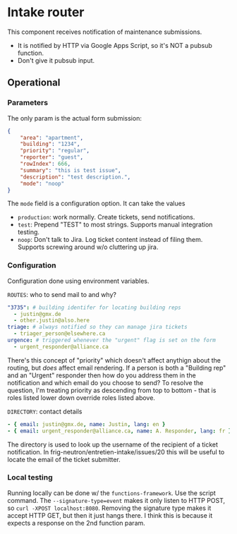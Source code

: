 # Intake router

This component receives notification of maintenance submissions.

- It is notified by HTTP via Google Apps Script, so it's NOT a pubsub function.
- Don't give it pubsub input.

## Operational

### Parameters

The only param is the actual form submission:

```json
{
    "area": "apartment",
    "building": "1234",
    "priority": "regular",
    "reporter": "guest",
    "rowIndex": 666,
    "summary": "this is test issue",
    "description": "test description.",
    "mode": "noop"
}
```

The `mode` field is a configuration option. It can take the values 
- `production`: work normally. Create tickets, send notifications.
- `test`: Prepend "TEST" to most strings. Supports manual integration testing.
- `noop`: Don't talk to Jira. Log ticket content instead of filing them. 
      Supports screwing around w/o cluttering up jira.

### Configuration

Configuration done using environment variables.

`ROUTES`: who to send mail to and why?

```yaml
"3735": # building identifer for locating building reps
  - justin@gmx.de
  - other.justin@also.here
triage: # always notified so they can manage jira tickets
  - triager_person@elsewhere.ca
urgence: # triggered whenever the "urgent" flag is set on the form
  - urgent_responder@alliance.ca
```

There's this concept of "priority" which doesn't affect anythign about the routing, but _does_
affect email rendering. If a person is both a "Building rep" and an "Urgent" responder then how do
you address them in the notification and which email do you choose to send? To resolve the
question, I'm treating priority as descending from top to bottom - that is roles listed lower
down override roles listed above.

`DIRECTORY`: contact details

```yaml
- { email: justin@gmx.de, name: Justin, lang: en }
- { email: urgent_responder@alliance.ca, name: A. Responder, lang: fr }
```

The directory is used to look up the username of the recipient of a ticket notification.
In frig-neutron/entretien-intake/issues/20 this will be useful to locate the email of the ticket
submitter.

### Local testing

Running locally can be done w/ the `functions-framework`. Use the script command. The
`--signature-type=event` makes it only listen to HTTP POST, so `curl -XPOST localhost:8080`.
Removing the signature type makes it accept HTTP GET, but then it just hangs there. I think this is
because it expects a response on the 2nd function param.

